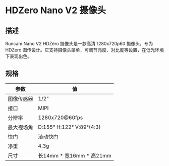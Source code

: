 # HDZero Nano V2 摄像头

## 描述

Runcam Nano V2 HDZero 摄像头是一款高清 1280x720p60 摄像头，专为 HDZero 图传设计。它支持摄像头菜单，可调节亮度、对比度等设置，在低光环境下表现出色。

## 规格

| 参数          | 值                       |
| ------------- | ------------------------ |
| 图像传感器    | 1/2"                     |
| 接口          | MIPI                     |
| 分辨率        | 1280x720@60fps           |
| 最大视场角    | D:155° H:122° V:89°(4:3) |
| 快门          | 滚动快门                 |
| 净重          | 4.3g                     |
| 尺寸          | 长14mm * 宽16mm * 高21mm |
